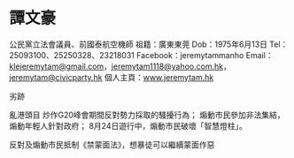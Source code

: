 # 譚文豪

公民黨立法會議員、前國泰航空機師
祖籍：廣東東莞
Dob：1975年6月13日
Tel：25093100、25250328、23218031
Facebook：jeremytammanho
Email：klejeremytam@gmail.com，jeremytam1118@yahoo.com.hk，jeremytam@civicparty.hk
個人主頁：www.jeremytam.hk

劣跡

亂港頭目
炒作G20峰會期間反對勢力採取的騷擾行為；
煽動市民參加非法集結，煽動年輕人針對政府；
8月24日遊行中，煽動市民破壞「智慧燈柱」。

反對及煽動市民抵制《禁蒙面法》，想暴徒可以繼續蒙面作惡
